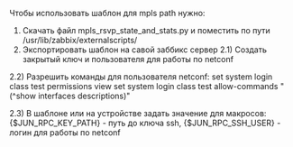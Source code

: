 Чтобы использовать шаблон для mpls path нужно: 
1) Скачать файл mpls_rsvp_state_and_stats.py и поместить по пути /usr/lib/zabbix/externalscripts/
2) Экспортировать шаблон на савой заббикс сервер
 2.1) Создать закрытый ключ и пользователя для работы по netconf

 2.2) Разрешить команды для пользователя netconf:
      set system login class test permissions view
      set system login class test allow-commands "(^show interfaces descriptions)"

 2.3) В шаблоне или на устройстве задать значение для макросов: 
      {$JUN_RPC_KEY_PATH} - путь до ключа ssh,
      {$JUN_RPC_SSH_USER} - логин для работы по netconf
 
